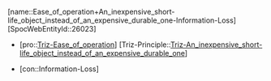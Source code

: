 ﻿---
type: TrizContradiction
aliases:
- Ease_of_operation+An_inexpensive_short-life_object_instead_of_an_expensive_durable_one-Information-Loss
license: CC BY-SA 4.0
copyright: https://github.com/SpocWeb
IsDeleted: false
IsReadOnly: false
Confidential: public
tags: 
- Triz/Contradiction
---
[name::Ease_of_operation+An_inexpensive_short-life_object_instead_of_an_expensive_durable_one-Information-Loss]
[SpocWebEntityId::26023]
+ [pro::[Triz-Ease_of_operation](tech/Triz/Parameter/Triz-Ease_of_operation.md)]
[Triz-Principle::[Triz-An_inexpensive_short-life_object_instead_of_an_expensive_durable_one](tech/Triz/Principle/Triz-An_inexpensive_short-life_object_instead_of_an_expensive_durable_one.md)]
- [con::Information-Loss]

